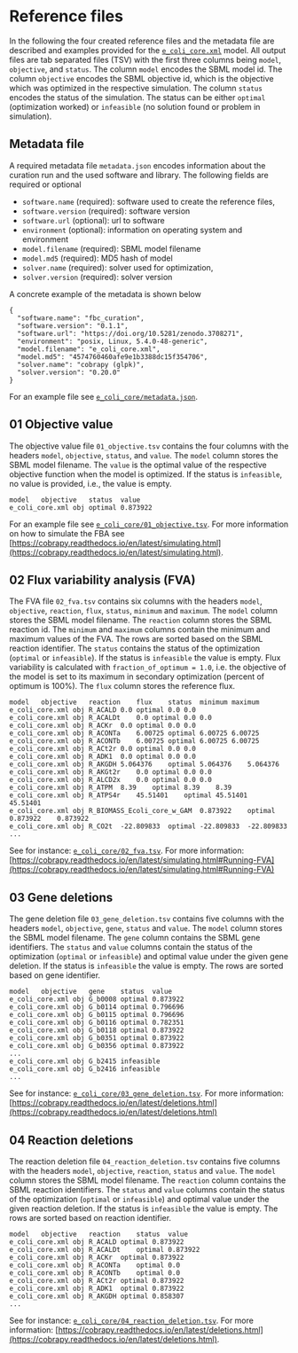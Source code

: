 # Reference files
In the following the four created reference files and the metadata file are described and examples provided for the [`e_coli_core.xml`](https://raw.githubusercontent.com/matthiaskoenig/fbc_curation/develop/src/fbc_curation/examples/models/e_coli_core.xml) model. All output files are tab separated files (TSV) with the first three columns being `model`, `objective`, and `status`. The column `model` encodes the SBML model id. The column `objective` encodes the SBML objective id, which is the objective which was optimized in the respective simulation. The column `status` encodes the status of the simulation. The status can be either `optimal` (optimization worked) or `infeasible` (no solution found or problem in simulation).  

## Metadata file
A required metadata file `metadata.json` encodes information about the curation run and the used software and library.
The following fields are required or optional

- `software.name` (required): software used to create the reference files,
- `software.version` (required): software version
- `software.url` (optional): url to software
- `environment` (optional): information on operating system and environment
- `model.filename` (required): SBML model filename
- `model.md5` (required): MD5 hash of model
- `solver.name` (required): solver used for optimization,
- `solver.version` (required): solver version

A concrete example of the metadata is shown below
```
{
  "software.name": "fbc_curation",
  "software.version": "0.1.1",
  "software.url": "https://doi.org/10.5281/zenodo.3708271",
  "environment": "posix, Linux, 5.4.0-48-generic",
  "model.filename": "e_coli_core.xml",
  "model.md5": "4574760460afe9e1b3388dc15f354706",
  "solver.name": "cobrapy (glpk)",
  "solver.version": "0.20.0"
}
```

For an example file see [`e_coli_core/metadata.json`](https://raw.githubusercontent.com/matthiaskoenig/fbc_curation/develop/src/fbc_curation/examples/results/e_coli_core/cobrapy/metadata.json).

## 01 Objective value
The objective value file `01_objective.tsv` contains the four columns with the headers `model`, `objective`, `status`, and `value`. The `model` column stores the SBML model filename. 
The `value` is the optimal value of the respective objective function when the model is optimized. If the status is `infeasible`, no value is provided, i.e., the value is empty.
```
model	objective	status	value
e_coli_core.xml	obj	optimal	0.873922
```
For an example file see [`e_coli_core/01_objective.tsv`](https://raw.githubusercontent.com/matthiaskoenig/fbc_curation/develop/src/fbc_curation/examples/results/e_coli_core/cobrapy/01_objective.tsv). For more information on how to simulate the FBA see [https://cobrapy.readthedocs.io/en/latest/simulating.html](https://cobrapy.readthedocs.io/en/latest/simulating.html).

## 02 Flux variability analysis (FVA)
The FVA file `02_fva.tsv` contains six columns with the headers `model`, `objective`, `reaction`, `flux`, `status`, `minimum` and `maximum`. The `model` column stores the SBML model filename. The `reaction` column stores the SBML reaction id. The `minimum` and `maximum` columns contain the minimum and maximum values of the FVA. The rows are sorted based on the SBML reaction identifier. The `status` contains the status of the optimization (`optimal` or `infeasible`). If the status is `infeasible` the value is empty.
Flux variability is calculated with `fraction_of_optimum = 1.0`, i.e. the objective of the model is set to its maximum in secondary optimization (percent of optimum is 100%). The `flux` column stores the reference flux.
```
model	objective	reaction	flux	status	minimum	maximum
e_coli_core.xml	obj	R_ACALD	0.0	optimal	0.0	0.0
e_coli_core.xml	obj	R_ACALDt	0.0	optimal	0.0	0.0
e_coli_core.xml	obj	R_ACKr	0.0	optimal	0.0	0.0
e_coli_core.xml	obj	R_ACONTa	6.00725	optimal	6.00725	6.00725
e_coli_core.xml	obj	R_ACONTb	6.00725	optimal	6.00725	6.00725
e_coli_core.xml	obj	R_ACt2r	0.0	optimal	0.0	0.0
e_coli_core.xml	obj	R_ADK1	0.0	optimal	0.0	0.0
e_coli_core.xml	obj	R_AKGDH	5.064376	optimal	5.064376	5.064376
e_coli_core.xml	obj	R_AKGt2r	0.0	optimal	0.0	0.0
e_coli_core.xml	obj	R_ALCD2x	0.0	optimal	0.0	0.0
e_coli_core.xml	obj	R_ATPM	8.39	optimal	8.39	8.39
e_coli_core.xml	obj	R_ATPS4r	45.51401	optimal	45.51401	45.51401
e_coli_core.xml	obj	R_BIOMASS_Ecoli_core_w_GAM	0.873922	optimal	0.873922	0.873922
e_coli_core.xml	obj	R_CO2t	-22.809833	optimal	-22.809833	-22.809833
...
```
See for instance: [`e_coli_core/02_fva.tsv`](https://raw.githubusercontent.com/matthiaskoenig/fbc_curation/develop/src/fbc_curation/examples/results/e_coli_core/cobrapy/02_fva.tsv). For more information: [https://cobrapy.readthedocs.io/en/latest/simulating.html#Running-FVA](https://cobrapy.readthedocs.io/en/latest/simulating.html#Running-FVA)

## 03 Gene deletions 
The gene deletion file `03_gene_deletion.tsv` contains five columns with the headers `model`, `objective`, `gene`, `status` and `value`. The `model` column stores the SBML model filename.
The `gene` column contains the SBML gene identifiers. The `status` and `value` columns contain the status of the optimization (`optimal` or `infeasible`) and optimal value under the given gene deletion. If the status is `infeasible` the value is empty. The rows are sorted based on gene identifier.
```
model	objective	gene	status	value
e_coli_core.xml	obj	G_b0008	optimal	0.873922
e_coli_core.xml	obj	G_b0114	optimal	0.796696
e_coli_core.xml	obj	G_b0115	optimal	0.796696
e_coli_core.xml	obj	G_b0116	optimal	0.782351
e_coli_core.xml	obj	G_b0118	optimal	0.873922
e_coli_core.xml	obj	G_b0351	optimal	0.873922
e_coli_core.xml	obj	G_b0356	optimal	0.873922
...
e_coli_core.xml	obj	G_b2415	infeasible	
e_coli_core.xml	obj	G_b2416	infeasible	
...
```
See for instance: [`e_coli_core/03_gene_deletion.tsv`](https://raw.githubusercontent.com/matthiaskoenig/fbc_curation/develop/src/fbc_curation/examples/results/e_coli_core/cobrapy/03_gene_deletion.tsv). For more information: [https://cobrapy.readthedocs.io/en/latest/deletions.html](https://cobrapy.readthedocs.io/en/latest/deletions.html)

## 04 Reaction deletions 
The reaction deletion file `04_reaction_deletion.tsv` contains five columns with the headers `model`, `objective`, `reaction`, `status` and `value`. The `model` column stores the SBML model filename. 
The `reaction` column contains the SBML reaction identifiers. The `status` and `value` columns contain the status of the optimization (`optimal` or `infeasible`) and optimal value under the given reaction deletion. If the status is `infeasible` the value is empty. The rows are sorted based on reaction identifier.
```
model	objective	reaction	status	value
e_coli_core.xml	obj	R_ACALD	optimal	0.873922
e_coli_core.xml	obj	R_ACALDt	optimal	0.873922
e_coli_core.xml	obj	R_ACKr	optimal	0.873922
e_coli_core.xml	obj	R_ACONTa	optimal	0.0
e_coli_core.xml	obj	R_ACONTb	optimal	0.0
e_coli_core.xml	obj	R_ACt2r	optimal	0.873922
e_coli_core.xml	obj	R_ADK1	optimal	0.873922
e_coli_core.xml	obj	R_AKGDH	optimal	0.858307
...
```
See for instance: [`e_coli_core/04_reaction_deletion.tsv`](https://raw.githubusercontent.com/matthiaskoenig/fbc_curation/develop/src/fbc_curation/examples/results/e_coli_core/cobrapy/04_reaction_deletion.tsv). For more information: [https://cobrapy.readthedocs.io/en/latest/deletions.html](https://cobrapy.readthedocs.io/en/latest/deletions.html).
